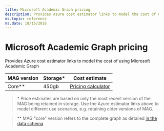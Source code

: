 ```yaml
---
title: Microsoft Academic Graph pricing
description: Provides Azure cost estimator links to model the cost of using Microsoft Academic Graph
ms.topic: reference
ms.date: 10/15/2018
---
```

# Microsoft Academic Graph pricing

Provides Azure cost estimator links to model the cost of using Microsoft Academic Graph

MAG version | Storage* | Cost estimate
--- | --- | --- 
Core** | 450gb | [Pricing calculator](https://azure.com/e/4dfc57131aa54df4945dcba4c2b1671f)

> \* Price estimates are based on only the most recent version of the MAG being retained in storage. Use the Azure estimator links above to model different use scenarios, e.g. retaining older versions of MAG.

> \*\* MAG "core" version refers to the complete graph as detailed [in the data schema](../reference/data-schema.md)